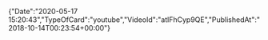 ﻿{"Date":"2020-05-17 15:20:43","TypeOfCard":"youtube","VideoId":"atlFhCyp9QE","PublishedAt":"2018-10-14T00:23:54+00:00"}